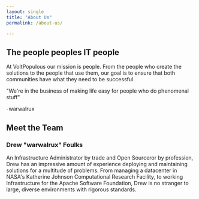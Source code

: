 ```yaml
---
layout: single
title: "About Us"
permalink: /about-us/

---
```


## The people peoples IT people

At VoltPopulous our mission is people. From the people who create the solutions to the people that use them, our goal is to ensure that both
communities have what they need to be successful.

"We're in the business of making life easy for people who do phenomenal stuff"	

-warwalrux


## Meet the Team

### Drew "warwalrux" Foulks

An Infrastructure Administrator by trade and Open Sourceror by profession, Drew has an impressive amount of experience deploying and maintaining solutions for a multitude of problems. From managing a datacenter in NASA's Katherine Johnson Computational Research Facility, to working Infrastructure for the Apache Software Foundation, Drew is no stranger to large, diverse environments with rigorous standards.

 
